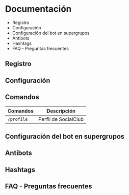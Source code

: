 # Documentación
- Registro
- Configuración
- Configuración del bot en supergrupos
- Antibots
- Hashtags
- FAQ - Preguntas frecuentes

## Registro

## Configuración

## Comandos

| Comandos | Descripción |
| -------- | ----------- |
| `/profile` | Perfil de SocialClub

## Configuración del bot en supergrupos

## Antibots

## Hashtags

## FAQ - Preguntas frecuentes
